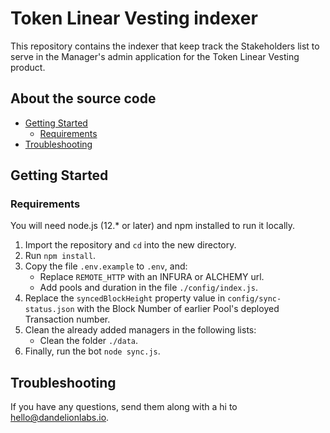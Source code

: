 # Token Linear Vesting indexer

This repository contains the indexer that keep track the Stakeholders list to serve in the Manager's admin application for the Token Linear Vesting product.

## About the source code

- [Getting Started](#getting-started)
  - [Requirements](#requirements)
- [Troubleshooting](#troubleshooting)

## Getting Started

### Requirements

You will need node.js (12.\* or later) and npm installed to run it locally.

1. Import the repository and `cd` into the new directory.
2. Run `npm install`.
3. Copy the file `.env.example` to `.env`, and:
   - Replace `REMOTE_HTTP` with an INFURA or ALCHEMY url.
   - Add pools and duration in the file `./config/index.js`.
4. Replace the `syncedBlockHeight` property value in `config/sync-status.json` with the Block Number of earlier Pool's deployed Transaction number.
5. Clean the already added managers in the following lists:
   - Clean the folder `./data`.
6. Finally, run the bot `node sync.js`.

## Troubleshooting

If you have any questions, send them along with a hi to [hello@dandelionlabs.io](mailto:hello@dandelionlabs.io).
